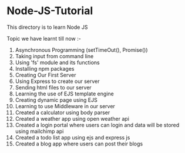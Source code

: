 # Node-JS-Tutorial

This directory is to learn Node JS

Topic we have learnt till now :-

1. Asynchronous Programming (setTimeOut(), Promise())
2. Taking input from command line
3. Using 'fs' module and its functions
4. Installing npm packages
5. Creating Our First Server
6. Using Express to create our server
7. Sending html files to our server
8. Learning the use of EJS template engine
9. Creating dynamic page using EJS
10. Learning to use Middleware in our server
11. Created a calculator using body parser
12. Created a weather app using open weather api
13. Created a login portal where users can login and data will be stored using mailchimp api
14. Created a todo list app using ejs and express js
15. Created a blog app where users can post their blogs
